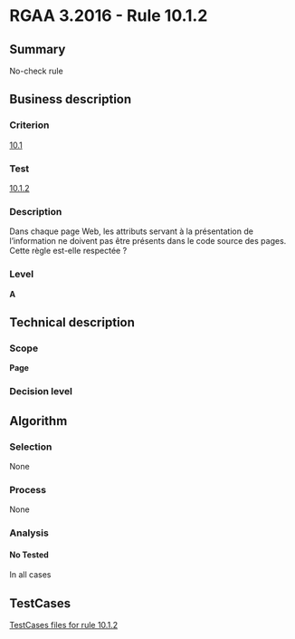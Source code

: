# RGAA 3.2016 - Rule 10.1.2

## Summary
No-check rule


## Business description

### Criterion
[10.1](http://references.modernisation.gouv.fr/rgaa-accessibilite/criteres.html#crit-10-1)

### Test
[10.1.2](http://references.modernisation.gouv.fr/rgaa-accessibilite/criteres.html#test-10-1-2)

### Description
Dans chaque page Web, les attributs servant à la présentation de l’information ne doivent pas être présents dans le code source des pages. Cette règle est-elle respectée ?

### Level
**A**


## Technical description

### Scope
**Page**

### Decision level


## Algorithm

### Selection
None

### Process
None

### Analysis

#### No Tested
In all cases


##  TestCases

[TestCases files for rule 10.1.2](https://github.com/Asqatasun/Asqatasun/tree/RGAA_3.2016/rules/rules-rgaa3.2016/src/test/resources/testcases/rgaa32016/Rgaa32016Rule100102/)


